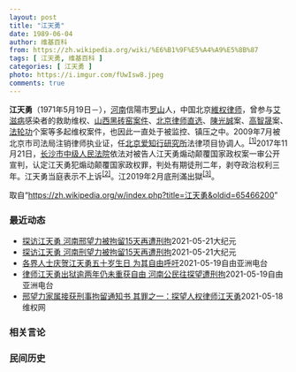 ```yaml
---
layout: post
title: "江天勇"
date: 1989-06-04
author: 维基百科
from: https://zh.wikipedia.org/wiki/%E6%B1%9F%E5%A4%A9%E5%8B%87
tags: [ 江天勇, 维基百科 ]
categories: [ 江天勇 ]
photo: https://i.imgur.com/fUwIsw8.jpeg
comments: true
---
```

<div class="mw-parser-output">

<p><b>江天勇</b>（1971年5月19日<span class="useeditintro" title="Template:BLP editintro">－</span>），<a href="/wiki/%E6%B2%B3%E5%8D%97" class="mw-redirect" title="河南">河南</a>信陽市<a href="/wiki/%E7%BD%97%E5%B1%B1" class="mw-redirect mw-disambig" title="罗山">罗山</a>人，中国北京<a href="/wiki/%E7%B6%AD%E6%AC%8A%E5%BE%8B%E5%B8%AB" class="mw-redirect" title="維權律師">維权律师</a>，曾参与<a href="/wiki/%E8%89%BE%E6%BB%8B%E7%97%85" title="艾滋病">艾滋病</a>感染者的救助维权、<a href="/w/index.php?title=%E5%B1%B1%E8%A5%BF%E9%BB%91%E7%A0%96%E7%AA%91%E6%A1%88%E4%BB%B6&amp;action=edit&amp;redlink=1" class="new" title="山西黑砖窑案件（页面不存在）">山西黑砖窑案件</a>、<a href="/w/index.php?title=%E5%8C%97%E4%BA%AC%E5%BE%8B%E5%B8%88%E7%9B%B4%E9%80%89&amp;action=edit&amp;redlink=1" class="new" title="北京律师直选（页面不存在）">北京律师直选</a>、<a href="/wiki/%E9%99%B3%E5%85%89%E8%AA%A0" class="mw-redirect" title="陳光誠">陳光誠</a>案、<a href="/wiki/%E9%AB%98%E6%99%BA%E6%99%9F" title="高智晟">高智晟</a>案、<a href="/wiki/%E6%B3%95%E8%BD%AE%E5%8A%9F" title="法轮功">法轮功</a>个案等多起维权案件，也因此一直处于被监控、镇压之中。2009年7月被北京市司法局注销律师执业证，任<a href="/w/index.php?title=%E5%8C%97%E4%BA%AC%E7%88%B1%E7%9F%A5%E8%A1%8C%E7%A0%94%E7%A9%B6%E6%89%80&amp;action=edit&amp;redlink=1" class="new" title="北京爱知行研究所（页面不存在）">北京爱知行研究所</a>法律项目协调人。<sup id="cite_ref-HRLJIANG_1-0" class="reference"><a href="#cite_note-HRLJIANG-1">[1]</a></sup>2017年11月21日，<a href="/w/index.php?title=%E9%95%BF%E6%B2%99%E5%B8%82%E4%B8%AD%E7%BA%A7%E4%BA%BA%E6%B0%91%E6%B3%95%E9%99%A2&amp;action=edit&amp;redlink=1" class="new" title="长沙市中级人民法院（页面不存在）">长沙市中级人民法院</a>依法对被告人江天勇煽动颠覆国家政权案一审公开宣判，认定江天勇犯煽动颠覆国家政权罪，判处有期徒刑二年，剥夺政治权利三年。江天勇当庭表示不上诉<sup id="cite_ref-获刑_2-0" class="reference"><a href="#cite_note-获刑-2">[2]</a></sup>。江2019年2月底刑滿出獄<sup id="cite_ref-3" class="reference"><a href="#cite_note-3">[3]</a></sup>。
</p>
</div><noscript><img src="//zh.wikipedia.org/wiki/Special:CentralAutoLogin/start?type=1x1" alt="" title="" width="1" height="1" style="border: none; position: absolute;"></noscript>
<div class="printfooter">取自“<a dir="ltr" href="https://zh.wikipedia.org/w/index.php?title=江天勇&amp;oldid=65466200">https://zh.wikipedia.org/w/index.php?title=江天勇&amp;oldid=65466200</a>”</div><div id="recent-news"><h3>最近动态</h3><ul><li><a href="https://nodebe4.github.io/waimei/2021-05-21/%E6%8E%A2%E8%AE%BF%E6%B1%9F%E5%A4%A9%E5%8B%87-%E6%B2%B3%E5%8D%97%E9%82%A2%E6%9C%9B%E5%8A%9B%E8%A2%AB%E6%8B%98%E7%95%9915%E5%A4%A9%E5%86%8D%E9%81%AD%E5%88%91%E6%8B%98" title="探访江天勇 河南邢望力被拘留15天再遭刑拘—— 【大纪元2021年05月21日讯】（大纪元记者李熙采访报导）河南息县维权人士邢望力4月份因去探访人权律师江天勇后被警方警告，接着进京邮寄信访材料被...">探访江天勇 河南邢望力被拘留15天再遭刑拘</a><time>2021-05-21</time><a class="tag">大纪元</a></li>
<li><a href="https://nodebe4.github.io/waimei/2021-05-21/%E6%8E%A2%E8%AE%BF%E6%B1%9F%E5%A4%A9%E5%8B%87-%E6%B2%B3%E5%8D%97%E5%88%91%E6%9C%9B%E5%8A%9B%E8%A2%AB%E6%8B%98%E7%95%9915%E5%A4%A9%E5%86%8D%E9%81%AD%E5%88%91%E6%8B%98" title="探访江天勇 河南刑望力被拘留15天再遭刑拘—— 【大纪元2021年05月21日讯】（大纪元记者李熙采访报导）河南息县维权人士邢望力4月份因去探访人权律师江天勇后被警方警告，接着进京邮寄信访材料被...">探访江天勇 河南刑望力被拘留15天再遭刑拘</a><time>2021-05-21</time><a class="tag">大纪元</a></li>
<li><a href="https://nodebe4.github.io/waimei/2021-05-19/%E5%90%84%E7%95%8C%E4%BA%BA%E5%A3%AB%E5%BA%86%E8%B4%BA%E6%B1%9F%E5%A4%A9%E5%8B%87%E4%BA%94%E5%8D%81%E5%B2%81%E7%94%9F%E6%97%A5-%E4%B8%BA%E5%85%B6%E8%87%AA%E7%94%B1%E5%91%BC%E5%90%81" title="各界人士庆贺江天勇五十岁生日 为其自由呼吁—— 被中共长期关押、软禁的维权律师江天勇于今年5月19日迎来了五十岁生日。海外各界人士在这一天发起活动，以多种形式为他庆祝生日，并制作了一段视频表达对...">各界人士庆贺江天勇五十岁生日  为其自由呼吁</a><time>2021-05-19</time><a class="tag">自由亚洲电台</a></li>
<li><a href="https://nodebe4.github.io/waimei/2021-05-19/%E5%BE%8B%E5%B8%88%E6%B1%9F%E5%A4%A9%E5%8B%87%E5%87%BA%E7%8B%B1%E9%80%BE%E4%B8%A4%E5%B9%B4%E4%BB%8D%E6%9C%AA%E9%87%8D%E8%8E%B7%E8%87%AA%E7%94%B1-%E6%B2%B3%E5%8D%97%E5%85%AC%E6%B0%91%E5%BE%80%E6%8E%A2%E6%9C%9B%E9%81%AD%E5%88%91%E6%8B%98" title="律师江天勇出狱逾两年仍未重获自由 河南公民往探望遭刑拘—— 中国大陆维权律师江天勇刑满后被软禁在河南老家。周三（19日）是江天勇五十岁生日，但他与至亲仍天各一方，无法团聚。过去两年多以来，江天勇...">律师江天勇出狱逾两年仍未重获自由 河南公民往探望遭刑拘</a><time>2021-05-19</time><a class="tag">自由亚洲电台</a></li>
<li><a href="https://nodebe4.github.io/waimei/2021-05-18/%E9%82%A2%E6%9C%9B%E5%8A%9B%E5%AE%B6%E5%B1%9E%E6%8E%A5%E8%8E%B7%E5%88%91%E4%BA%8B%E6%8B%98%E7%95%99%E9%80%9A%E7%9F%A5%E4%B9%A6-%E5%85%B6%E7%BD%AA%E4%B9%8B%E4%B8%80-%E6%8E%A2%E6%9C%9B%E4%BA%BA%E6%9D%83%E5%BE%8B%E5%B8%88%E6%B1%9F%E5%A4%A9%E5%8B%87" title="邢望力家属接获刑事拘留通知书 其罪之一：探望人权律师江天勇—— （维权网信息中心报道）2021年5月18日，本网获悉：今天上午，河南省信阳市维权人士邢望力的妻子徐金翠前往息县淮河派出所首次接收邢...">邢望力家属接获刑事拘留通知书  其罪之一：探望人权律师江天勇</a><time>2021-05-18</time><a class="tag">维权网</a></li>
</ul></div><div id="open-opinion"><h3>相关言论</h3><ul></ul></div><div id="mjls-record"><h3>民间历史</h3><ul></ul></div>